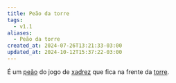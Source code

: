 ```yaml
---
title: Peão da torre
tags:
  - v1.1
aliases:
  - Peão da torre
created_at: 2024-07-26T13:21:33-03:00
updated_at: 2024-10-12T15:37:22-03:00
---
```


É um [peão](Xadrez_Peao.md) do jogo de [xadrez](../../08/06/Xadrez.md) que fica na frente da [torre](Xadrez_Torre.md).